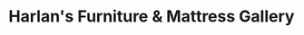 ---
title: "Harlan's Furniture & Mattress Gallery"
url: /richland-center/harlans-furniture-und-mattress-gallery/
shop: Möbel
---
